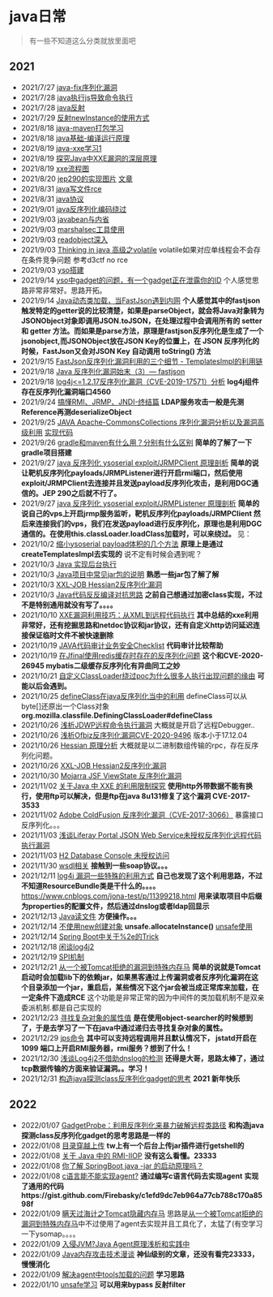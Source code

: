 # java日常

>有一些不知道这么分类就放里面吧
>
## 2021

+ 2021/7/27 [java-fix序列化漏洞](java-fix序列化漏洞.md)
+ 2021/7/28 [java执行js导致命令执行](java执行js导致命令执行.pdf)
+ 2021/7/28 [java反射](./img/反射.png)
+ 2021/7/29 [反射newInstance的使用方式](反射newInstance的使用方式.md)
+ 2021/8/18 [java-maven打包学习](java-maven打包学习.md)
+ 2021/8/18 [java基础-编译运行原理](https://fantiq.github.io/2019/08/13/java%E5%9F%BA%E7%A1%80-%E7%BC%96%E8%AF%91%E8%BF%90%E8%A1%8C%E5%8E%9F%E7%90%86/)
+ 2021/8/19 [java-xxe学习1](https://github.com/gyyyy/footprint/blob/master/articles/2018/xxe-injection-overview.md)
+ 2021/8/19 [探究Java中XXE漏洞的深层原理](https://gv7.me/articles/2019/study-the-deep-principle-of-xxe-vulnerability-in-java/)
+ 2021/8/19 [xxe流程图](./img/xxe.png)
+ 2021/8/20 [jep290的实现图片](./img/jep290.png)   [文章](https://y4er.com/post/bypass-jep290/)
+ 2021/8/31 [java写文件rce](java写文件rce.md)
+ 2021/8/31 [java协议](java协议.md)
+ 2021/9/01 [java反序列化编码绕过](java反序列化编码绕过.md)
+ 2021/9/03 [javabean与内省](javabean与内省.md)
+ 2021/9/03 [marshalsec工具使用](marshalsec.md)
+ 2021/9/03 [readobject深入](readobject深入.md)
+ 2021/9/03 [Thinking in java 高级之volatile](Thinking_in_java高级之volatile.md)   volatile如果对应单线程会不会存在条件竞争问题 参考d3ctf no rce
+ 2021/9/03 [yso搭建](yso搭建.md)
+ 2021/9/14 [yso中gadget的问题，有一个gadget正在泄露你的ID](https://mp.weixin.qq.com/s?__biz=Mzg3NjA4MTQ1NQ==&mid=2247484138&idx=1&sn=55d82300e8ffd567610926d887b42afc&chksm=cf36faaaf84173bc733c94198df766fd02f0309dd48882aba5847e0dcc8d6b57a0141183c4f3&mpshare=1&scene=23&srcid=0914UihVLrgENHy1xcbuIGIX&sharer_sharetime=1631594366441&sharer_shareid=33a823b10ae99f33a60db621d83241cb#rd)         个人感觉思路非常非常好。思路开拓。
+ 2021/9/14 [Java动态类加载，当FastJson遇到内网](https://kingx.me/Exploit-FastJson-Without-Reverse-Connect.html)   **个人感觉其中的fastjson触发特定的getter说的比较清楚，如果是parseObject，就会将Java对象转为JSONObject对象即调用JSON.toJSON，在处理过程中会调用所有的 setter 和 getter 方法。而如果是parse方法，原理是fastjson反序列化是生成了一个jsonobject,而JSONObject放在JSON Key的位置上，在 JSON 反序列化的时候，FastJson又会对JSON Key 自动调用 toString() 方法**
+ 2021/9/15 [FastJson反序列化漏洞利用的三个细节 - TemplatesImpl的利用链](https://kingx.me/Details-in-FastJson-RCE.html)
+ 2021/9/18 [Java 反序列化漏洞始末（3）— fastjson](https://b1ue.cn/archives/184.html)
+ 2021/9/18 [log4j<=1.2.17反序列化漏洞（CVE-2019-17571）分析](https://mp.weixin.qq.com/s?__biz=Mzg3NjA4MTQ1NQ==&mid=2247483962&idx=1&sn=0e059564c368b84e3483704821aac06b&chksm=cf36fa7af841736c622b957459091f3dd994adbfbc8bf8bcab032995c0885776c62530eaf465&mpshare=1&scene=23&srcid=0918r2rgVPTbTKFRbVikY7cS&sharer_sharetime=1631972571155&sharer_shareid=33a823b10ae99f33a60db621d83241cb#rd)  **log4j组件存在反序列化漏洞端口4560**
+ 2021/9/24 [搞懂RMI、JRMP、JNDI-终结篇](https://threedr3am.github.io/2020/03/03/%E6%90%9E%E6%87%82RMI%E3%80%81JRMP%E3%80%81JNDI-%E7%BB%88%E7%BB%93%E7%AF%87/)  **LDAP服务攻击一般是先测Reference再测deserializeObject**
+ 2021/9/25 [JAVA Apache-CommonsCollections 序列化漏洞分析以及漏洞高级利用](https://www.iswin.org/2015/11/13/Apache-CommonsCollections-Deserialized-Vulnerability/)  [实现代码](https://github.com/Firebasky/Java/tree/main/java%E5%9B%9E%E6%98%BE)
+ 2021/9/26 [gradle和maven有什么用？分别有什么区别](https://www.zhihu.com/question/29338218)  **简单的了解了一下gradle项目搭建**
+ 2021/9/27 [java 反序列化 ysoserial exploit/JRMPClient 原理剖析](https://dandelioncloud.cn/article/details/1432371613173100545/) **简单的说让靶机反序列化payloads/JRMPListener进行开启rmi端口，然后使用exploit/JRMPClient去连接并且发送payload反序列化攻击，是利用DGC通信的。JEP 290之后就不行了。**
+ 2021/9/27 [java 反序列化 ysoserial exploit/JRMPListener 原理剖析](https://dandelioncloud.cn/article/details/1432371613252792321) **简单的说自己的vps上开启jrmp服务监听，靶机反序列化payloads/JRMPClient 然后来连接我们的vps，我们在发送payload进行反序列化，原理也是利用DGC通信的。在使用this.classLoader.loadClass加载时，可以来绕过。** 见：
+ 2021/10/2 [缩小ysoserial payload体积的几个方法](https://xz.aliyun.com/t/6227) **原理上是通过createTemplatesImpl去实现的** 说不定有时候会遇到呢？
+ 2021/10/3 [Java 实现后台执行](https://jayl1n.github.io/2020/02/13/java-nohup-implementation/)
+ 2021/10/3 [Java项目中常见jar包的说明](https://www.mi1k7ea.com/2019/11/25/%EF%BC%88%E8%BD%AC%EF%BC%89Java%E9%A1%B9%E7%9B%AE%E4%B8%AD%E5%B8%B8%E8%A7%81jar%E5%8C%85%E7%9A%84%E8%AF%B4%E6%98%8E/)  **熟悉一些jar包了解了解**
+ 2021/10/3 [XXL-JOB Hessian2反序列化漏洞](https://www.mi1k7ea.com/2021/04/22/XXL-JOB-Hessian2%E5%8F%8D%E5%BA%8F%E5%88%97%E5%8C%96%E6%BC%8F%E6%B4%9E/)
+ 2021/10/3 [Java代码反反编译对抗思路](https://www.mi1k7ea.com/2020/05/01/Java%E4%BB%A3%E7%A0%81%E5%8F%8D%E5%8F%8D%E7%BC%96%E8%AF%91%E6%80%9D%E8%B7%AF/) **之前自己想通过加密class实现，不过不是特别通用就没有写了。。。。**
+ 2021/10/10 [XXE漏洞利用技巧：从XML到远程代码执行](https://blog.csdn.net/u012206617/article/details/109038388) **其中总结的xxe利用非常好，还有挖掘思路和netdoc协议和jar协议，还有自定义http访问延迟连接保证临时文件不被快速删除**
+ 2021/10/19 [JAVA代码审计业务安全Checklist](https://mp.weixin.qq.com/s?__biz=MzI5MDU1NDk2MA==&mid=2247500712&idx=1&sn=13027edf1e9d3385b650e611e9f559ab&chksm=ec1c9697db6b1f812fd88463a8d8301303b8c7cc364497d2ce1ca2190cf96701ad25463fc01d&mpshare=1&scene=23&srcid=1018GCa0aDvbQenw0fTuSv6F&sharer_sharetime=1634527194186&sharer_shareid=33a823b10ae99f33a60db621d83241cb#rd)  **代码审计比较帮助**
+ 2021/10/19 [在Jfinal使用redis缓存时存在的反序列化问题](https://b1eed.github.io/2020/12/05/Jfinal_readObject/) **这个和CVE-2020-26945 mybatis二级缓存反序列化有异曲同工之妙**
+ 2021/10/21 [自定义ClassLoader绕过poc为什么很多人执行出现问题的缘由](https://github.com/codeplutos/java-security-manager-bypass/issues/2) **可能以后会遇到。**
+ 2021/10/25 [defineClass在java反序列化当中的利用](https://paper.seebug.org/572/)  defineClass可以从byte[]还原出一个Class对象 **org.mozilla.classfile.DefiningClassLoader#defineClass**
+ 2021/10/26 [浅析JDWP远程命令执行漏洞](https://www.mi1k7ea.com/2021/08/06/%E6%B5%85%E6%9E%90JDWP%E8%BF%9C%E7%A8%8B%E4%BB%A3%E7%A0%81%E6%89%A7%E8%A1%8C%E6%BC%8F%E6%B4%9E/) 大概就是开启了远程Debugger..
+ 2021/10/26 [浅析Ofbiz反序列化漏洞CVE-2020-9496](https://www.mi1k7ea.com/2021/09/21/%E6%B5%85%E6%9E%90Ofbiz%E5%8F%8D%E5%BA%8F%E5%88%97%E5%8C%96%E6%BC%8F%E6%B4%9E%EF%BC%88CVE-2020-9496%EF%BC%89/) 版本小于17.12.04 
+ 2021/10/26 [Hessian 原理分析](https://www.cnblogs.com/shangxiaofei/p/4222170.html) 大概就是以二进制数组传输的rpc，存在反序列化问题。
+ 2021/10/26 [XXL-JOB Hessian2反序列化漏洞](https://www.mi1k7ea.com/2021/04/22/XXL-JOB-Hessian2%E5%8F%8D%E5%BA%8F%E5%88%97%E5%8C%96%E6%BC%8F%E6%B4%9E/)
+ 2021/10/30 [Mojarra JSF ViewState 反序列化漏洞](https://blog.csdn.net/xuandao_ahfengren/article/details/113135364) 
+ 2021/11/02 [关于Java 中 XXE 的利用限制探究](https://www.freebuf.com/articles/web/284225.html) **使用http外带数据不能有换行，使用ftp可以解决，但是ftp在java 8u131修复了这个漏洞 CVE-2017-3533**
+ 2021/11/02 [Adobe ColdFusion 反序列化漏洞（CVE-2017-3066）](https://github.com/vulhub/vulhub/blob/master/coldfusion/CVE-2017-3066/README.zh-cn.md) 暴露接口反序列化。。。
+ 2021/11/03 [浅谈Liferay Portal JSON Web Service未授权反序列化远程代码执行漏洞](https://xz.aliyun.com/t/7485)
+ 2021/11/03 [H2 Database Console 未授权访问](https://github.com/vulhub/vulhub/blob/master/h2database/h2-console-unacc/README.zh-cn.md)
+ 2021/11/30 [wsdl相关](wsdl.md) **接触到一些soap协议。。。**
+ 2021/12/11 [log4j 漏洞一些特殊的利用方式](https://mp.weixin.qq.com/s?__biz=Mzg4OTExMjE2Mw==&mid=2247483945&idx=1&sn=b15b68d95da83bb20f1b3496396f823a&chksm=cff19125f88618338373a32f98be3d2a9497b464d6531658c2aa96f4872c23eed294441917b5&mpshare=1&scene=23&srcid=1211aS0Tghr1agBnBRlwwGTw&sharer_sharetime=1639232420884&sharer_shareid=33a823b10ae99f33a60db621d83241cb#rd) **自己也发现了这个利用思路，不过不知道ResourceBundle类是干什么的。。。。** https://www.cnblogs.com/jona-test/p/11399218.html  **用来读取项目中后缀为properties的配置文件，然后通过dnslog或者ldap回显示**
+ 2021/12/13 [Java读文件](https://www.cnblogs.com/hkgov/p/14707726.html) **方便操作。。。**
+ 2021/12/14 [不使用new创建对象](https://zhuanlan.zhihu.com/p/214093086) **unsafe.allocateInstance()** [unsafe使用](https://tech.meituan.com/2019/02/14/talk-about-java-magic-class-unsafe.html)
+ 2021/12/14 [Spring Boot中关于%2e的Trick](http://rui0.cn/archives/1643)
+ 2021/12/18 [闲谈log4j2](闲谈log4j2.md)
+ 2021/12/19 [SPI机制](SPI机制.md)
+ 2021/12/21 [从一个被Tomcat拒绝的漏洞到特殊内存马](https://xz.aliyun.com/t/10577) **简单的说就是Tomcat启动时会加载lib下的依赖jar，如果黑客通过上传漏洞或者反序列化漏洞在这个目录添加一个jar，重启后，某些情况下这个jar会被当成正常库来加载，在一定条件下造成RCE** 这个功能是非常正常的因为中间件的类加载机制不是双亲委派机制.都是自己实现的
+ 2021/12/23 [寻找复杂对象的属性值](searchobj.md) **是在使用object-searcher的时候想到了，于是去学习了一下在java中通过递归去寻找复杂对象的属性。**
+ 2021/12/29 [jps命令](https://www.cnblogs.com/keystone/p/10789382.html) **其中可以支持远程调用并且默认情况下， jstatd开启在1099 端口上开启RMI服务器，rmi服务？想到了什么！**
+ 2021/12/30 [浅谈Log4j2不借助dnslog的检测](https://xz.aliyun.com/t/10676) **还得是大哥，思路太棒了，通过tcp数据传输的方面来验证漏洞。。学习！**
+ 2021/12/31 [构造java探测class反序列化gadget的思考](构造java探测class反序列化gadget的思考.md) **2021 新年快乐**

## 2022
+ 2022/01/07 [GadgetProbe：利用反序列化来暴力破解远程类路径](https://bishopfox.com/blog/gadgetprobe) **和构造java探测class反序列化gadget的思考思路是一样的**
+ 2022/01/08 [目录穿越上传](https://github.com/metersphere/metersphere/issues/8653) **tw上有一个后台上传jar插件进行getshell的**
+ 2022/01/08 [关于 Java 中的 RMI-IIOP](https://paper.seebug.org/1105/) **没有这么看懂。23333**
+ 2022/01/08 [你了解 SpringBoot java -jar 的启动原理吗？](https://xie.infoq.cn/article/765f324659d44a5e1eae1ee0c) 
+ 2022/01/08 [c语言能不能实现agent?](c语言能实现agent%3F!.md) **通过编写c语言代码去实现agent**  **实现了通用的代码https://gist.github.com/Firebasky/c1efd9dc7eb964a77cb788c170a8598f**
+ 2022/01/09 [瞒天过海计之Tomcat隐藏内存马](https://tttang.com/archive/1368/) 思路是[从一个被Tomcat拒绝的漏洞到特殊内存马](https://xz.aliyun.com/t/10577)中不过使用了agent去实现并且工具化了，太猛了(有空学习一下ysomap。。。。
+ 2022/01/09 [入侵JVM?Java Agent原理浅析和实践中](https://blog.csdn.net/CringKong/article/details/120840827)
+ 2022/01/09 [Java内存攻击技术漫谈](https://xz.aliyun.com/t/10075) **神仙级别的文章，还没有看完23333，慢慢消化** 
+ 2022/01/09 [解决agent中tools加载的问题](解决agent中tools加载的问题.md) **学习思路**
+ 2022/01/10 [unsafe学习](unsafe学习.md) **可以用来bypass 反射filter**
